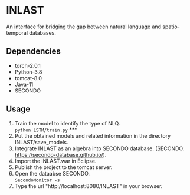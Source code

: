 # INLAST
An interface for bridging the gap between natural language and spatio-temporal databases.
## Dependencies
   * torch-2.0.1 
   * Python-3.8
   * tomcat-8.0
   * Java-11
   * SECONDO
## Usage
1. Train the model to identify the type of NLQ.  
  `python LSTM/train.py` ***
2. Put the obtained models and related information in the directory INLAST/save_models.
3. Integrate INLAST as an algebra into SECONDO database. (SECONDO: https://secondo-database.github.io/).
4. Import the INLAST.war in Eclipse.
5. Publish the project to the tomcat server.
6. Open the dataabse SECONDO.  
  `SecondoMonitor -s`
7. Type the url "http://localhost:8080/INLAST" in your browser.
